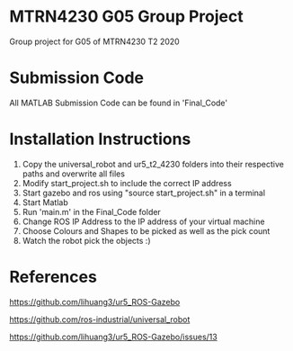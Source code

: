 # MTRN4230 G05 Group Project
Group project for G05 of MTRN4230 T2 2020

# Submission Code
All MATLAB Submission Code can be found in 'Final_Code'
# Installation Instructions
1. Copy the universal_robot and ur5_t2_4230 folders into their respective paths and overwrite all files
2. Modify start_project.sh to include the correct IP address
3. Start gazebo and ros using "source start_project.sh" in a terminal
4. Start Matlab 
5. Run 'main.m' in the Final_Code folder
6. Change ROS IP Address to the IP address of your virtual machine
7. Choose Colours and Shapes to be picked as well as the pick count 
8. Watch the robot pick the objects :) 

# References 
https://github.com/lihuang3/ur5_ROS-Gazebo

https://github.com/ros-industrial/universal_robot

https://github.com/lihuang3/ur5_ROS-Gazebo/issues/13

